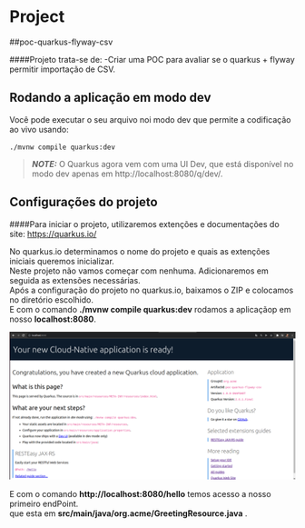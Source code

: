 # Project
##poc-quarkus-flyway-csv  

####Projeto trata-se de:
    -Criar uma POC para avaliar se o quarkus + flyway permitir importação de CSV.

## Rodando a aplicação em modo dev

Você pode executar o seu arquivo noi modo dev que permite a codificação ao vivo usando:
```shell script
./mvnw compile quarkus:dev
```

> **_NOTE:_**  O Quarkus agora vem com uma UI Dev, que está disponível no modo dev apenas em http://localhost:8080/q/dev/.

## Configurações do projeto

####Para iniciar o projeto, utilizaremos extenções e documentações do site: https://quarkus.io/

No quarkus.io determinamos o nome do projeto e quais as extenções iniciais queremos inicializar.  
Neste projeto não vamos começar com nenhuma. Adicionaremos em seguida as extensões necessárias.  
Após a configuração do projeto no quarkus.io, baixamos o ZIP e colocamos no diretório escolhido.  
E com o comando **./mvnw compile quarkus:dev** rodamos a aplicaçãop em nosso **localhost:8080**.  

![](src/img/img1.png)  

E com o comando **http://localhost:8080/hello** temos acesso a nosso primeiro endPoint.  
que esta em __src/main/java/org.acme/GreetingResource.java__ .

